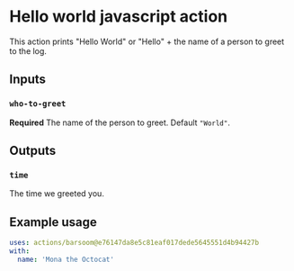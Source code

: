 # Hello world javascript action

This action prints "Hello World" or "Hello" + the name of a person to greet to the log.

## Inputs

### `who-to-greet`

**Required** The name of the person to greet. Default `"World"`.

## Outputs

### `time`

The time we greeted you.

## Example usage

```yaml
uses: actions/barsoom@e76147da8e5c81eaf017dede5645551d4b94427b
with:
  name: 'Mona the Octocat'
```